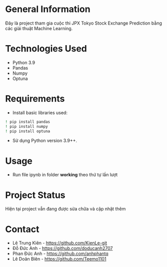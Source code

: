 # General Information 
Đây là project tham gia cuộc thi JPX Tokyo Stock Exchange Prediction bằng các giải thuật Machine Learning.
# Technologies Used
+ Python 3.9
+ Pandas
+ Numpy
+ Optuna
# Requirements
+ Install basic libraries used:
```bash
! pip install pandas
! pip install numpy
! pip install optuna
```
+ Sử dụng Python version 3.9++.
# Usage
+ Run file ipynb in folder __working__ theo thứ tự lần lượt
# Project Status
Hiện tại project vẫn đang được sửa chữa và cập nhật thêm
# Contact 
+ Lê Trung Kiên -  https://github.com/KienLe-git
+ Đỗ Đức Anh  - https://github.com/doducanh2707
+ Phan Đức Anh -  https://github.com/anhphantq
+ Lê Doãn Biên -  https://github.com/Teemo1101
